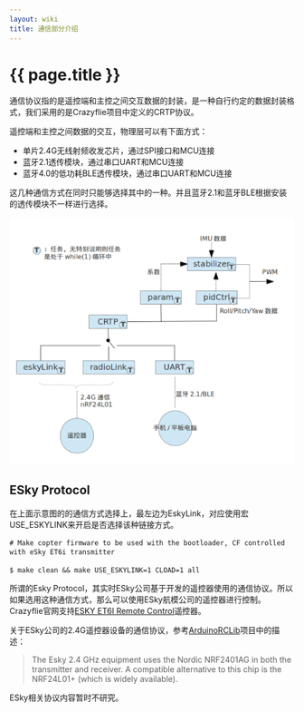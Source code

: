 ```yaml
---
layout: wiki
title: 通信部分介绍
---
```


# {{ page.title }}

通信协议指的是遥控端和主控之间交互数据的封装，是一种自行约定的数据封装格式，我们采用的是Crazyflie项目中定义的CRTP协议。

遥控端和主控之间数据的交互，物理层可以有下面方式：

* 单片2.4G无线射频收发芯片，通过SPI接口和MCU连接
* 蓝牙2.1透传模块，通过串口UART和MCU连接
* 蓝牙4.0的低功耗BLE透传模块，通过串口UART和MCU连接

这几种通信方式在同时只能够选择其中的一种。并且蓝牙2.1和蓝牙BLE根据安装的透传模块不一样进行选择。

![crazyflie task](/assets/img/crazyflie-task-comm.png)


## ESky Protocol

在上面示意图的的通信方式选择上，最左边为EskyLink，对应使用宏USE_ESKYLINK来开启是否选择该种链接方式。

```
# Make copter firmware to be used with the bootloader, CF controlled with eSky ET6i transmitter

$ make clean && make USE_ESKYLINK=1 CLOAD=1 all 
```

所谓的Esky Protocol，其实时ESky公司基于开发的遥控器使用的通信协议。所以如果选用这种通信方式，那么可以使用ESky航模公司的遥控器进行控制。Crazyflie官网支持[ESKY ET6I Remote Control](http://wiki.bitcraze.se/projects:crazyflie:hacks:et6i)遥控器。

关于ESky公司的2.4G遥控器设备的通信协议，参考[ArduinoRCLib](http://sourceforge.net/projects/arduinorclib/)项目中的描述：

> The Esky 2.4 GHz equipment uses the Nordic NRF2401AG in both the transmitter and receiver. A compatible alternative to this chip is the NRF24L01+ (which is widely available).

ESky相关协议内容暂时不研究。
